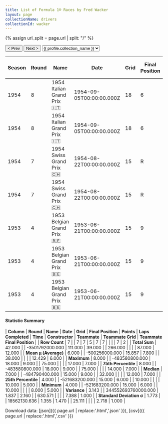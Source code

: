 ```yaml
---
title: List of Formula 1® Races by Fred Wacker
layout: page
collectionName: drivers
collectionId: wacker
---
```


{% assign url_split = page.url | split: "/" %}
<div id="collection-navigation">
<button onclick="selector.options[selector.selectedIndex-1].value && (window.location = selector.options[selector.selectedIndex-1].value);">&lt; Prev</button>
<button onclick="selector.options[selector.selectedIndex+1].value && (window.location = selector.options[selector.selectedIndex+1].value);">Next &gt;</button>
<select id="selector" onchange="this.options[this.selectedIndex].value && (window.location = this.options[this.selectedIndex].value);">
  {% for collectionId in site.data[page.collectionName].refs %}
    {% if collectionId == page.collectionId %}
      {% assign selected = "selected" %}
    {% else %}
      {% assign selected = "" %}
    {% endif %}
    {% assign profile = site.data[page.collectionName][collectionId].profile %}
    <option value="/f1/{{ page.collectionName }}/{{ collectionId }}/{{ url_split[4] }}" {{ selected }}>{{ profile.collection_name }}</option>
  {% endfor %}
</select>
</div>

| Season | Round | Name | Date | Grid | Final Position | Points | Laps Completed | Time | Constructor | Teammate | Teammate Grid | Teammate Final Position |
|--|--|--|--|--|--|--|--|--|--|--|--|--|
| 1954 | 8 | 1954 Italian Grand Prix 🇮🇹 | 1954-09-05T00:00:00.000Z | 18 | 6 | 0.0 | 75 |   | Gordini 🇫🇷 | [Clemar Bucci 🇦🇷](/f1/drivers/bucci) | 17 | R |
| 1954 | 8 | 1954 Italian Grand Prix 🇮🇹 | 1954-09-05T00:00:00.000Z | 18 | 6 | 0.0 | 75 |   | Gordini 🇫🇷 | [Jean Behra 🇫🇷](/f1/drivers/behra) | 12 | R |
| 1954 | 7 | 1954 Swiss Grand Prix 🇨🇭 | 1954-08-22T00:00:00.000Z | 15 | R | 0.0 | 10 |   | Gordini 🇫🇷 | [Jean Behra 🇫🇷](/f1/drivers/behra) | 14 | R |
| 1954 | 7 | 1954 Swiss Grand Prix 🇨🇭 | 1954-08-22T00:00:00.000Z | 15 | R | 0.0 | 10 |   | Gordini 🇫🇷 | [Clemar Bucci 🇦🇷](/f1/drivers/bucci) | 10 | R |
| 1953 | 4 | 1953 Belgian Grand Prix 🇧🇪 | 1953-06-21T00:00:00.000Z | 15 | 9 | 0.0 | 32 |   | Gordini 🇫🇷 | [Maurice Trintignant 🇫🇷](/f1/drivers/trintignant) | 8 | 5 |
| 1953 | 4 | 1953 Belgian Grand Prix 🇧🇪 | 1953-06-21T00:00:00.000Z | 15 | 9 | 0.0 | 32 |   | Gordini 🇫🇷 | [Harry Schell 🇺🇸](/f1/drivers/schell) | 12 | 7 |
| 1953 | 4 | 1953 Belgian Grand Prix 🇧🇪 | 1953-06-21T00:00:00.000Z | 15 | 9 | 0.0 | 32 |   | Gordini 🇫🇷 | [Jean Behra 🇫🇷](/f1/drivers/behra) | 14 | R |

#### Statistic Summary

| **Column** | **Round** | **Name** | **Date** | **Grid** | **Final Position** | **Points** | **Laps Completed** | **Time** | **Constructor** | **Teammate** | **Teammate Grid** | **Teammate Final Position** |
| **Row Count** | 7 |  | 7 | 7 | 5 | 7 | 7 |  |  |  | 7 | 2 |
| **Total Sum** | 42.000 |  | -3501792000.000 | 111.000 | 39.000 |  | 266.000 |  |  |  | 87.000 | 12.000 |
| **Mean μ (Average)** | 6.000 |  | -500256000.000 | 15.857 | 7.800 |  | 38.000 |  |  |  | 12.429 | 6.000 |
| **Maximum** | 8.000 |  | -483580800.000 | 18.000 | 9.000 |  | 75.000 |  |  |  | 17.000 | 7.000 |
| **75th Percentile** | 8.000 |  | -483580800.000 | 18.000 | 9.000 |  | 75.000 |  |  |  | 14.000 | 7.000 |
| **Median** | 7.000 |  | -484790400.000 | 15.000 | 9.000 |  | 32.000 |  |  |  | 12.000 | 7.000 |
| **25th Percentile** | 4.000 |  | -521683200.000 | 15.000 | 6.000 |  | 10.000 |  |  |  | 10.000 | 5.000 |
| **Minimum** | 4.000 |  | -521683200.000 | 15.000 | 6.000 |  | 10.000 |  |  |  | 8.000 | 5.000 |
| **Variance** | 3.143 |  | 344552693760000.000 | 1.837 | 2.160 |  | 630.571 |  |  |  | 7.388 | 1.000 |
| **Standard Deviation σ** | 1.773 |  | 18562130.636 | 1.355 | 1.470 |  | 25.111 |  |  |  | 2.718 | 1.000 |

Download data: [json]({{ page.url | replace:'.html','.json' }}), [csv]({{ page.url | replace:'.html','.csv' }})
